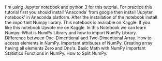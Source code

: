 I'm using Jupyter notebook and python 3 for this tutorial. For practice this tutorial first you should install 'Anaconda' from google then install 'Jupyter notebook' in Anaconda platform. After the installation of the notebook install the important Numpy library. This notebook is available on Kaggle. If you like this notebook Upvote me on Kaggle.
In this Notebook we can learn Numpy: 
What is NumPy Library and how to import NumPy Library. 
Difference between One-Dimentional and Two-Dimentional Array. 
How to access elements in NumPy. 
Important attributes of NumPy. 
Creating array having all elements Zero and One's. 
Basic Math with NumPy Important Statistics Functions in NumPy.
How to Split NumPy.
